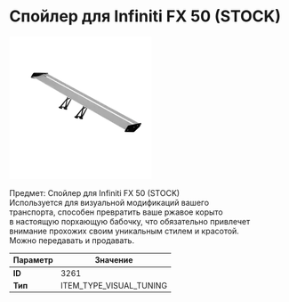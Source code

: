 # Спойлер для Infiniti FX 50 (STOCK)

![Item Image](../img/3261.webp?raw=true)

Предмет: Спойлер для Infiniti FX 50 (STOCK)<br>Используется для визуальной модификаций вашего<br>транспорта, способен превратить ваше ржавое корыто<br>в настоящую порхающую бабочку, что обязательно привлечет<br>внимание прохожих своим уникальным стилем и красотой.<br>Можно передавать и продавать.


| Параметр | Значение |
|----------|----------|
| **ID** | 3261 |
| **Тип** | ITEM_TYPE_VISUAL_TUNING |


